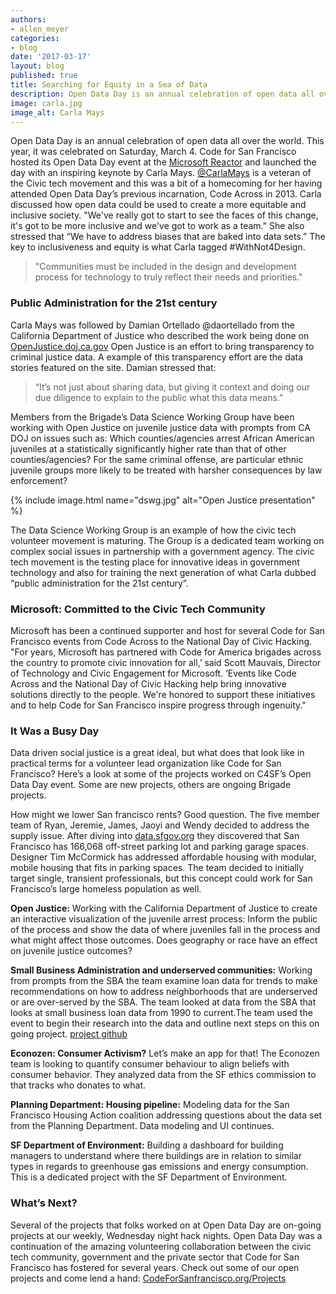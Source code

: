 ```yaml
---
authors:
- allen_meyer
categories:
- blog
date: '2017-03-17'
layout: blog
published: true
title: Searching for Equity in a Sea of Data
description: Open Data Day is an annual celebration of open data all over the world. This year, it was celebrated on Saturday, March 4. Code for San Francisco hosted its Open Data Day event at the [Microsoft Reactor](http://microsoftreactor.com/venue/sf-reactor/) and launched the day with an inspiring keynote by Carla Mays. [@CarlaMays](https://twitter.com/CarlaMays) is a veteran of the Civic tech movement and this was a bit of a homecoming for her having attended Open Data Day’s previous incarnation, Code Across in 2013. Carla discussed how open data could be used to create a more equitable and inclusive society. "We've really got to start to see the faces of this change, it's got to be more inclusive and we've got to work as a team." She also stressed that “We have to address biases that are baked into data sets.” The key to inclusiveness and equity is what Carla tagged #WithNot4Design. 
image: carla.jpg
image_alt: Carla Mays
---
```


Open Data Day is an annual celebration of open data all over the world. This year, it was celebrated on Saturday, March 4. Code for San Francisco hosted its Open Data Day event at the [Microsoft Reactor](http://microsoftreactor.com/venue/sf-reactor/) and launched the day with an inspiring keynote by Carla Mays. [@CarlaMays](https://twitter.com/CarlaMays) is a veteran of the Civic tech movement and this was a bit of a homecoming for her having attended Open Data Day’s previous incarnation, Code Across in 2013. Carla discussed how open data could be used to create a more equitable and inclusive society. "We've really got to start to see the faces of this change, it's got to be more inclusive and we've got to work as a team." She also stressed that “We have to address biases that are baked into data sets.” The key to inclusiveness and equity is what Carla tagged #WithNot4Design. 

> "Communities must be included in the design and development process for technology to truly reflect their needs and priorities."

### Public Administration for the 21st century
Carla Mays was followed by Damian Ortellado @daortellado from the California Department of Justice who described the work being done on [OpenJustice.doj.ca.gov](https://openjustice.doj.ca.gov/) Open Justice is an effort to bring transparency to criminal justice data. A example of this transparency effort are the data stories featured on the site. Damian stressed that:
> “It’s not just about sharing data, but giving it context and doing our due diligence to explain to the public what this data means.”

Members from the Brigade’s Data Science Working Group have been working with Open Justice on juvenile justice data with prompts from CA DOJ on issues such as: Which counties/agencies arrest African American juveniles at a statistically significantly higher rate than that of other counties/agencies? For the same criminal offense, are particular ethnic juvenile groups more likely to be treated with harsher consequences by law enforcement? 

{% include image.html name="dswg.jpg" alt="Open Justice presentation" %}

The Data Science Working Group is an example of how the civic tech volunteer movement is maturing. The Group is a dedicated team working on complex social issues in partnership with a government agency. The civic tech movement is the testing place for innovative ideas in government technology and also for training the next generation of what Carla dubbed “public administration for the 21st century”.

### Microsoft: Committed to the Civic Tech Community
Microsoft has been a continued supporter and host for several Code for San Francisco events from Code Across to the National Day of Civic Hacking. "For years, Microsoft has partnered with Code for America brigades across the country to promote civic innovation for all,’ said Scott Mauvais, Director of Technology and Civic Engagement for Microsoft. ‘Events like Code Across and the National Day of Civic Hacking help bring innovative solutions directly to the people. We're honored to support these initiatives and to help Code for San Francisco inspire progress through ingenuity."

### It Was a Busy Day
Data driven social justice is a great ideal, but what does that look like in practical terms for a volunteer lead organization like Code for San Francisco? Here’s a look at some of the projects worked on C4SF’s Open Data Day event. Some are new projects, others are ongoing Brigade projects. 

How might we lower San francisco rents? Good question. The five member team of Ryan, Jeremie, James, Jaoyi and Wendy decided to address the supply issue. After diving into [data.sfgov.org](https://data.sfgov.org/) they discovered that San Francisco has 166,068 off-street parking lot and parking garage spaces. Designer Tim McCormick has addressed affordable housing with modular, mobile housing that fits in parking spaces. The team decided to initially target single, transient professionals, but this concept could work for San Francisco’s large homeless population as well. 

**Open Justice:** Working with the California Department of Justice to create an interactive visualization of the juvenile arrest process: Inform the public of the process and show the data of where juveniles fall in the process and what might affect those outcomes. Does geography or race have an effect on juvenile justice outcomes?

**Small Business Administration and underserved communities:** Working from prompts from the SBA the team examine loan data for trends to make recommendations on how to address neighborhoods that are underserved or are over-served by the SBA. The team looked at data from the SBA that looks at small business loan data from 1990 to current.The team used the event to begin their research into the data and outline next steps on this on going project. [project github](https://github.com/sfbrigade/datasci-sba)

**Econozen: Consumer Activism?** Let’s make an app for that! The Econozen team is looking to quantify consumer behaviour to align beliefs with consumer behavior. They analyzed data from the SF ethics commission to that tracks who donates to what.

**Planning Department: Housing pipeline:** Modeling data for the San Francisco Housing Action coalition addressing questions about the data set from the Planning Department. Data modeling and UI continues.

**SF Department of Environment:** Building a dashboard for building managers to understand where there buildings are in relation to similar types in regards to greenhouse gas emissions and energy consumption. This is a dedicated project with the SF Department of Environment.

### What’s Next?
Several of the projects that folks worked on at Open Data Day are on-going projects at our weekly, Wednesday night hack nights. Open Data Day was a continuation of the amazing volunteering collaboration between the civic tech community, government and the private sector that Code for San Francisco has fostered for several years. Check out some of our open projects and come lend a hand: [CodeForSanfrancisco.org/Projects](http://codeforsanfrancisco.org/projects)
